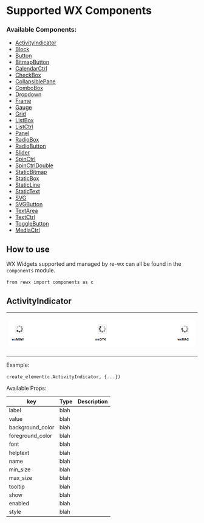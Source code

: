 # Supported WX Components 



### Available Components: 

 * [ActivityIndicator](#ActivityIndicator)
 * [Block](#Block)
 * [Button](#Button)
 * [BitmapButton](#BitmapButton)
 * [CalendarCtrl](#CalendarCtrl)
 * [CheckBox](#CheckBox)
 * [CollapsiblePane](#CollapsiblePane)
 * [ComboBox](#ComboBox)
 * [Dropdown](#Dropdown)
 * [Frame](#Frame)
 * [Gauge](#Gauge)
 * [Grid](#Grid)
 * [ListBox](#ListBox)
 * [ListCtrl](#ListCtrl)
 * [Panel](#Panel)
 * [RadioBox](#RadioBox)
 * [RadioButton](#RadioButton)
 * [Slider](#Slider)
 * [SpinCtrl](#SpinCtrl)
 * [SpinCtrlDouble](#SpinCtrlDouble)
 * [StaticBitmap](#StaticBitmap)
 * [StaticBox](#StaticBox)
 * [StaticLine](#StaticLine)
 * [StaticText](#StaticText)
 * [SVG](SVG)
 * [SVGButton](SVGButton)
 * [TextArea](#TextArea)
 * [TextCtrl](#TextCtrl)
 * [ToggleButton](#ToggleButton)
 * [MediaCtrl](#MediaCtrl)



## How to use

WX Widgets supported and managed by re-wx can all be found in the `components` module. 

```
from rewx import components as c 
```




## ActivityIndicator 

<table width="100%"><tr><td>
    <span>&nbsp;&nbsp;&nbsp;&nbsp;&nbsp;&nbsp;&nbsp;&nbsp;</span>
    <img src="https://github.com/chriskiehl/re-wx-images/raw/images/wx_components/activity-indicator.PNG">
    <span>&nbsp;&nbsp;&nbsp;&nbsp;&nbsp;&nbsp;&nbsp;&nbsp;</span>
</td></tr></table>

Example: 
```
create_element(c.ActivityIndicator, {...})
```

Available Props: 

| key | Type | Description | 
|------|------|---------|
|label| blah |
|value| blah |
|background_color| blah |
|foreground_color| blah |
|font| blah |
|helptext| blah |
|name| blah |
|min_size| blah |
|max_size| blah |
|tooltip| blah |
|show| blah |
|enabled| blah |
|style| blah |
